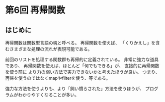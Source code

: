第6回 再帰関数
==============

はじめに
--------

再帰関数は関数型言語の魂と呼べる。
再帰関数を使えば、
「くりかえし」を含むさまざまな処理の流れが表現可能である。

前回のリストを処理する関数群も再帰的に定義されている。
非常に強力な道具であり、
再帰関数を使えば、ほとんど「何でもできる」が、
直接的に再帰関数を使う前に
より力の弱い方法で実力できないかと考えたほうが良い。
つまり、再帰を使うのではなくmapやfilterを使う、等である。

強力な方法を使うよりも、より「飼い慣らされた」方法を使うほうが、
プログラムがわかりやすくなることが多い。

